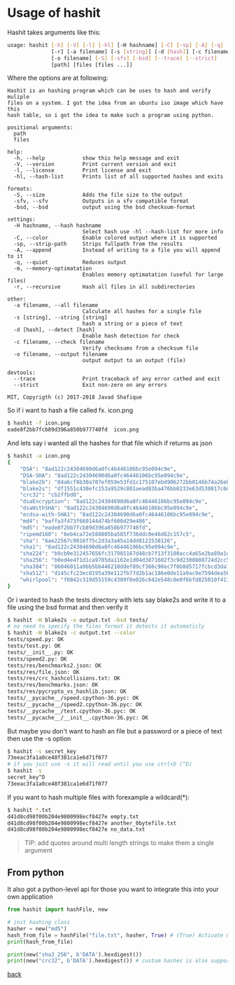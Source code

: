 <link rel="shortcut icon" type="image/x-icon" href="https://raw.githubusercontent.com/JavadSM/hashit/master/docs/favicon.ico">

# Usage of hashit

Hashit takes arguments like this:
```bash
usage: hashit [-h] [-V] [-l] [-hl] [-H hashname] [-C] [-sp] [-A] [-q] [-m]
              [-r] [-a filename] [-s [string]] [-d [hash]] [-c filename]
              [-o filename] [-S] [-sfv] [-bsd] [--trace] [--strict]
              [path] [files [files ...]]
```

Where the options are at following:

[//]: # (Nicely generated by argparse)

```
Hashit is an hashing program which can be uses to hash and verify muliple
files on a system. I got the idea from an ubuntu iso image which have this
hash table, so i got the idea to make such a program using python.

positional arguments:
  path
  files

help:
  -h, --help            show this help message and exit
  -V, --version         Print current version and exit
  -l, --license         Print license and exit
  -hl, --hash-list      Prints list of all supported hashes and exits

formats:
  -S, --size            Adds the file size to the output
  -sfv, --sfv           Outputs in a sfv compatible format
  -bsd, --bsd           output using the bsd checksum-format

settings:
  -H hashname, --hash hashname
                        Select hash use -hl --hash-list for more info
  -C, --color           Enable colored output where it is supported
  -sp, --strip-path     Strips fullpath from the results
  -A, --append          Instead of writing to a file you will append to it
  -q, --quiet           Reduces output
  -m, --memory-optimatation
                        Enables memory optimatation (useful for large files)
  -r, --recursive       Hash all files in all subdirectories

other:
  -a filename, --all filename
                        Calculate all hashes for a single file
  -s [string], --string [string]
                        hash a string or a piece of text
  -d [hash], --detect [hash]
                        Enable hash detection for check
  -c filename, --check filename
                        Verify checksums from a checksum file
  -o filename, --output filename
                        output output to an output (file)

devtools:
  --trace               Print traceback of any error cathed and exit
  --strict              Exit non-zero on any errors

MIT, Copyrigth (c) 2017-2018 Javad Shafique

```

So if i want to hash a file called fx. icon.png
```bash
$ hashit -f icon.png
eade8f2bb7fcb89d396a850b977740fd  icon.png
```
And lets say i wanted all the hashes for that file
which if returns as json
```bash
$ hashit -a icon.png
{
    "DSA": "8ad122c24304690d6a0fc46446106bc95e094c9e",
    "DSA-SHA": "8ad122c24304690d6a0fc46446106bc95e094c9e",
    "blake2b": "84a6cf8b30a707ef059e53fd1c175107ebd906272bb0146b74a26ebfc43c0811a4c936b0717004eadbd753512277f3443dd1671785e99fdbe80391d58ecf7e8c",
    "blake2s": "df1551c430efc153a9529c801aead83ba476bb0233e63d530017c6607d926df1",
    "crc32": "cb2ffbd8",
    "dsaEncryption": "8ad122c24304690d6a0fc46446106bc95e094c9e",
    "dsaWithSHA": "8ad122c24304690d6a0fc46446106bc95e094c9e",
    "ecdsa-with-SHA1": "8ad122c24304690d6a0fc46446106bc95e094c9e",
    "md4": "baffa3f473f660144d74bf600d29e486",
    "md5": "eade8f2bb7fcb89d396a850b977740fd",
    "ripemd160": "6eb4ca72e588805ba585f736ddc0e46d62c157c5",
    "sha": "6ae22567c9010f75c2d3a3a45a14dd8122538126",
    "sha1": "8ad122c24304690d6a0fc46446106bc95e094c9e",
    "sha224": "b9cb9e312457656fc317985167d48cb7f13f3108acc4a65e2ba89a1d",
    "sha256": "b0ed4e4f1d1ca9785da1162e1d04d3871602f3c9d2300808724d2cc526bdbede",
    "sha384": "86046011a9bb5bb446210ddef89cf366c98ec7f0b8d5717fcbcd3da7fc7484150756f14c157c8eeb47e724256c5ba2e9",
    "sha512": "d145cfc23ec8195a39e112fb77d2b1ac186e0de11a9ac9e7594dea56db15fc6a2048ff3dbe4430a26d29ef3de39ebe68b3d526926e373a97127a775ed1ac9f46",
    "whirlpool": "f0842c319d55159c4309f0e026c642e548c0e0f6bfd825010f41352bd0a1b78f6c4b04ae80c7a58fde755b1dc9b9ad986cdc55fa94bdd5b2d4caf004c9e53121"
}
```

Or i wanted to hash the tests directory with lets say blake2s and write it to a file using the bsd format and then verify it
```bash
$ hashit -H blake2s -o output.txt -bsd tests/
# no need to specify the files format it detects it automaticly
$ hashit -H blake2s -c output.txt --color
tests/speed.py: OK
tests/test.py: OK
tests/__init__.py: OK
tests/speed2.py: OK
tests/res/benchmarks2.json: OK
tests/res/file.json: OK
tests/res/crc_hashcollisions.txt: OK
tests/res/benchmarks.json: OK
tests/res/pycrypto_vs_hashlib.json: OK
tests/__pycache__/speed.cpython-36.pyc: OK
tests/__pycache__/speed2.cpython-36.pyc: OK
tests/__pycache__/test.cpython-36.pyc: OK
tests/__pycache__/__init__.cpython-36.pyc: OK
```

But maybe you don't want to hash an file but a password or a piece of text then use the -s option
```bash
$ hashit -s secret_key
73eeac3fa1a0ce48f381ca1e6d71f077
# if you just use -s it will read until you use ctrl+D (^D) 
$ hashit -s
secret_key^D
73eeac3fa1a0ce48f381ca1e6d71f077
```
If you want to hash multiple files with forexample a wildcard(*):
```bash
$ hashit *.txt
d41d8cd98f00b204e9800998ecf8427e empty.txt
d41d8cd98f00b204e9800998ecf8427e another_0bytefile.txt
d41d8cd98f00b204e9800998ecf8427e no_data.txt
```


> TIP: add quotes around multi length strings to make them a single argument

## From python
It also got a python-level api for those you want to integrate this into your own application
```py
from hashit import hashFile, new

# init hashing class
hasher = new("md5")
hash_from_file = hashFile("file.txt", hasher, True) # (True) Activate memory optimatation, faster for larger files
print(hash_from_file)

print(new("sha3_256", b'DATA').hexdigest())
print(new("crc32", b'DATA').hexdigest()) # custom hashes is also supported
```
[back](README.md)
